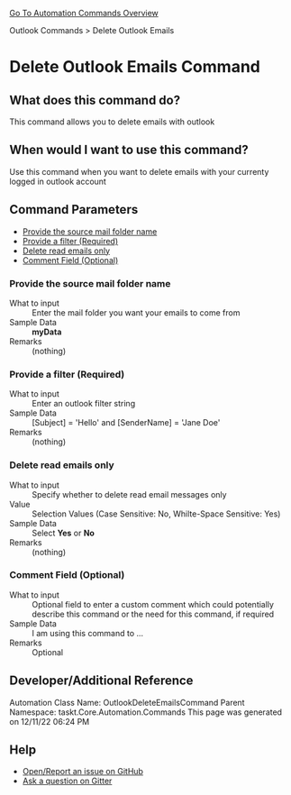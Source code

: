 <!--TITLE: Delete Outlook Emails Command -->
<!-- SUBTITLE: a command in the Outlook Commands group. -->
[Go To Automation Commands Overview](/automation-commands.md)


Outlook Commands &gt; Delete Outlook Emails


# Delete Outlook Emails Command


## What does this command do?
This command allows you to delete emails with outlook


## When would I want to use this command?
Use this command when you want to delete emails with your currenty logged in outlook account


## Command Parameters
- [Provide the source mail folder name](#param_0)
- [Provide a filter (Required)](#param_1)
- [Delete read emails only](#param_2)
- [Comment Field (Optional)](#param_3)


<a id="param_0"></a>
### Provide the source mail folder name


<dl>
<dt>What to input</dt><dd>Enter the mail folder you want your emails to come from</dd>
<dt>Sample Data</dt><dd><strong>myData</strong></dd>
<dt>Remarks</dt><dd>(nothing)</dd>
</dl>




<a id="param_1"></a>
### Provide a filter (Required)


<dl>
<dt>What to input</dt><dd>Enter an outlook filter string</dd>
<dt>Sample Data</dt><dd>[Subject] = 'Hello' and [SenderName] = 'Jane Doe'</dd>
<dt>Remarks</dt><dd>(nothing)</dd>
</dl>




<a id="param_2"></a>
### Delete read emails only


<dl>
<dt>What to input</dt><dd>Specify whether to delete read email messages only</dd>
<dt>Value</dt><dd>Selection Values (Case Sensitive: No, Whilte-Space Sensitive: Yes)</dd>
<dt>Sample Data</dt><dd>Select <strong>Yes</strong> or <strong>No</strong></dd>
<dt>Remarks</dt><dd>(nothing)</dd>
</dl>




<a id="param_3"></a>
### Comment Field (Optional)


<dl>
<dt>What to input</dt><dd>Optional field to enter a custom comment which could potentially describe this command or the need for this command, if required</dd>
<dt>Sample Data</dt><dd>I am using this command to ...</dd>
<dt>Remarks</dt><dd>Optional</dd>
</dl>




## Developer/Additional Reference
Automation Class Name: OutlookDeleteEmailsCommand
Parent Namespace: taskt.Core.Automation.Commands
This page was generated on 12/11/22 06:24 PM


## Help
- [Open/Report an issue on GitHub](https://github.com/saucepleez/taskt/issues/new)
- [Ask a question on Gitter](https://gitter.im/taskt-rpa/Lobby)
